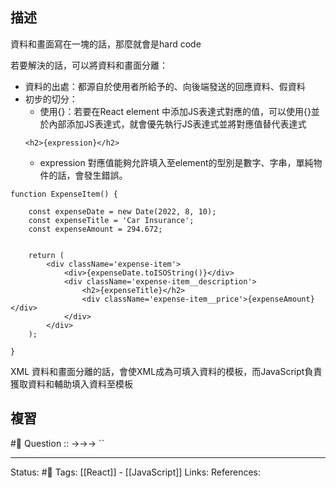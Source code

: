 ## 描述

資料和畫面寫在一塊的話，那麼就會是hard code

若要解決的話，可以將資料和畫面分離：
- 資料的出處：都源自於使用者所給予的、向後端發送的回應資料、假資料
- 初步的切分：
	- 使用{}：若要在React element 中添加JS表達式對應的值，可以使用{}並於內部添加JS表達式，就會優先執行JS表達式並將對應值替代表達式
	```
	<h2>{expression}</h2>
	```
	- expression 對應值能夠允許填入至element的型別是數字、字串，單純物件的話，會發生錯誤。
```
function ExpenseItem() {

	const expenseDate = new Date(2022, 8, 10);
	const expenseTitle = 'Car Insurance';
	const expenseAmount = 294.672;

  
	return (
		<div className='expense-item'>
			<div>{expenseDate.toISOString()}</div>
			<div className='expense-item__description'>
				<h2>{expenseTitle}</h2>
				<div className='expense-item__price'>{expenseAmount}</div>
			</div>
		</div>
	);

}
```
XML 資料和畫面分離的話，會使XML成為可填入資料的模板，而JavaScript負責獲取資料和輔助填入資料至模板


## 複習
#🧠 Question :: ->->-> ``

---
Status: #🌱 
Tags:
[[React]] - [[JavaScript]]
Links:
References:
